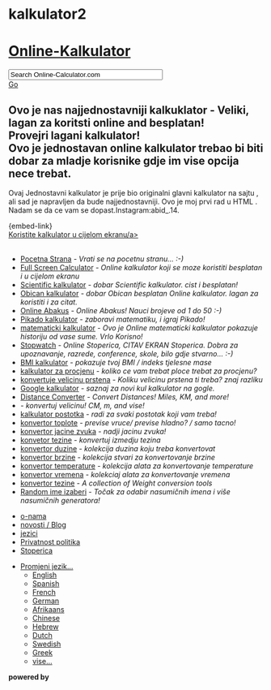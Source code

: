 # kalkulator2

<!doctype html>
<html>
<head>
<meta charset="utf-8">
<title>Kalkulator - Besplatni online Kalkulator</title>

<meta name="keywords" content="Kalkulator, Jednostavni Kalkulator, Kalkulator, online Kalkulator, Besplatni online Kalkulator, BMI Kalkulator, Scientific Calculator, Besplatni BMI Calculator, Srodna Dusa Kalkulator, Online debljina Falculator" />
<meta name="description" content="Jednostavni, brz i lagan, and Citav Ekran!" />
<meta name="author" content="jenostavan kalkuklator" />
<meta name="Robots" content="All" />
<meta name="viewport" content="width=device-width, initial-scale=1.0">
<link href="/online-calculator.css?v=280422" rel="stylesheet" type="text/css" />
<link rel="shortcut icon" type="image/x-icon" href="/favicon.ico">
<link rel="preload" as="script" href="https://live.demand.supply/up.js"><script async data-cfasync="false" type="text/javascript" src="https://live.demand.supply/up.js"></script><script async src="https://www.googletagmanager.com/gtag/js?id=G-8QG3EH6GVW"></script>
</head>
<body>
<div id="wrap">
<div id="main" class="clearfix">
<div class="header">
<div class="logo">
<div class="detail">
<h1><a title="Online Calculator" href="/">Online-Kalkulator</a></h1>
</div>
<div class="search">
<input onkeypress="return ssrch(event);" onclick="schk();" onblur="schk('t');" name="searchbox" type="text" id="searchbox" value="Search Online-Calculator.com" size="35" /><div class="searchb"><a onclick="ssrch('submit')" rel="nofollow" href="#">Go</a></div>
</div>
</div>
</div>
<div class="clear"></div>
<div class="about">
<div class="abt"><h2>Ovo je nas najjednostavniji kalkuklator - Veliki, lagan za koritsti online and besplatan!<br>Provejri lagani kalkulator!<br>Ovo je jednostavan online kalkulator trebao bi biti dobar  za mladje  korisnike gdje im vise opcija nece trebat.</h2><p class="abtp">Ovaj  Jednostavni kalkulator je prije bio originalni  glavni kalkulator na sajtu , ali sad je napravljen da bude najjednostavniji. Ovo je moj prvi rad u HTML . Nadam se da ce vam se dopast.Instagram:abid_.14.</p></div>
</div>
<div class="fsa"><div data-ad="Online-Kalkulator.com_najjednostavniji_Bosna" data-devices="m:1,t:1,d:1" class="demand-supply"></div></div><div class="fsa fsatp"><div data-ad="Online-Kalkulator.com_responsive_h_calc_mid" data-devices="m:0,t:1,d:1" class="demand-supply"></div></div>
<div class="content">
<div class="item">
<div class="blok"><div id="AppHolder">{embed-link}</div></div>
<div class="size"><a title="Koristite jednostavni kalkulator u cijelom ekranu " href="https://www.Online-Kalkulator.com/jednostavni-citav-ekran-kalkulator/">Koristite kalkulator u cijelom ekranu/a></div>
</div>
</div>
<div class="content">
<div class="fsa"><div data-ad="Online-Kalkulator.com_responsive_h_calc_bot" data-devices="m:1,t:1,d:1" class="demand-supply"></div></div>
</div>
<script type="text/javascript" src="//s7.addthis.com/js/300/addthis_widget.js#pubid=itsall3"></script>
<div class="links">
<ul>
<div class="addthis_inline_share_toolbox_xvwg"></div><br><li><a href="https://www.online-calculator.com/">Pocetna Strana</a><em> - Vrati se na pocetnu stranu... :-)</em></li>
<li><a href="https://www.online-calculator.com/">Full Screen Calculator</a><em> -  Online kalkulator koji se moze koristiti besplatan i u cijelom ekranu</em></li>
<li><a href="https://www.online-calculator.com/scientific-calculator/">Scientific kalkulator</a><em> -  dobar Scientific kalkulator. cist i besplatan!</em></li>
<li><a href="https://www.online-calculator.com/simple-calculator/">Obican kalkulator</a><em> -  dobar Obican besplatan Online kalkulator. lagan za koristiti i za citat.</em></li>
<li><a href="https://www.online-calculator.com/online-abacus/">Online Abakus</a><em> -  Online Abakus! Nauci brojeve od 1 do 50 :-)</em></li>
<li><a href="https://www.online-calculator.com/darts-calculator/">Pikado kalkulator</a><em> - zaboravi  matematiku, i igraj Pikado!</em></li>
<li><a href="https://www.online-calculator.com/online-maths-calculator/">matematicki kalkulator</a><em> - Ovo je  Online matematicki kalkulator pokazuje   historiju od vase sume. Vrlo Korisno!</em></li>
<li><a href="https://www.online-stopwatch.com/">Stopwatch</a><em> - Online Stoperica, CITAV EKRAN Stoperica. Dobra za upoznavanje, razrede, conference, skole, bilo gdje stvarno... :-)</em></li>
<li><a href="https://www.online-calculator.com/bmi-calculator/">BMI kalkulator</a><em> - pokazuje  tvoj BMI / indeks tjelesne mase</em></li>
<li><a href="https://www.online-calculator.com/patio-calculator/">kalkulator za procjenu</a><em> - koliko ce vam trebat ploce trebat za procjenu?</em></li>
<li><a href="https://www.online-calculator.com/ring-size-converter/">konvertuje velicinu prstena</a><em> - Koliku velicinu prstena ti treba? znaj razliku</em></li>
<li><a href="https://www.online-calculator.com/google-calculator/">Google kalkulator</a><em> - saznaj za novi kul kalkulator na gogle.</em></li>
<li><a href="https://www.online-calculator.com/distance-converter/">Distance Converter</a><em> - Convert Distances! Miles, KM, and more!</em></li>
<li><a href="https://www.online-calculator.com/length-converter/"></a><em> - konvertuj velicinu! CM, m, and vise!</em></li>
<li><a href="https://www.online-calculator.com/percentage-calculator/">kalkulator postotka</a><em> - radi za svaki postotak koji vam treba!</em></li>
<li><a href="https://www.online-calculator.com/temperature-converter/">konvertor toplote</a><em> - previse vruce/ previse hladno? / samo tacno!</em></li>
<li><a href="https://www.online-calculator.com/volume-converter/">konvertor jacine zvuka</a><em> - nadji jacinu zvuka!</em></li>
<li><a href="https://www.online-calculator.com/weight-converter/">konvetor tezine</a><em> - konvertuj izmedju tezina</em></li>
<li><a href="https://www.online-calculator.com/length-conversions/">konvertor duzine</a><em> - kolekcija duzina koju treba konvertovat</em></li>
<li><a href="https://www.online-calculator.com/speed-conversions/">konvertor brzine</a><em> - kolekcija stvari za konvertovanje brzine</em></li>
<li><a href="https://www.online-calculator.com/temperature-conversions/">konvertor temperature</a><em> - kolekcija alata za konvertovanje temperature</em></li>
<li><a href="https://www.online-calculator.com/time-conversions/">konvertor vremena</a><em> - kolekciaj alata za konvertovanje vremena</em></li>
<li><a href="https://www.online-calculator.com/weight-conversions/">konvertor tezine</a><em> - A collection of Weight conversion tools</em></li>
<li><a href="https://www.online-stopwatch.com/random-name-pickers/">Random ime izaberi</a><em> - Točak za odabir nasumičnih imena i više nasumičnih generatora!</em></li>
</ul>
</div>
<div data-ad="Online-Kalkulator.com_160x600_sticky_display_right" data-devices="m:0,t:0,d:1" class="demand-supply"></div>
</div>
</div>
<div id="footer">
<div class="adh3"></div>
<ul class="info">
<li><a href="https://www.Online-Kalkulator.com/o-nama/" naslov="Citaj o  Online kalkulatoru" rel="nepratis nas"> o-nama</a></li>
<li><a href="https://www.Online-Kalkulator.com/Online-Kalkulator/" naslov="Novosti, novo, i ostalo!" rel="nepratis nas">novosti / Blog</a></li>
<li><a href="https://www.Online-Kalkulator.com/kalkulatoru-jezik/" naslov="o  prijevodima online kalkulatora-ponude jezika" rel="nepratis">jezici</a></li>
<li><a href="https://www.Online-Kalkulator.com/privatnost/" naslov="Online kalkulator privatnost i zastita" rel="nepratis">Privatnost politika</a></li>
<li><a href="https://www.Online-Stoperica.com/" naslov="posjeti Online-Stoperica.com" rel="nepratis">Stoperica</a></li>
</ul>
</div>
<script type="text/javascript" src="/include/func.js"></script>
<script src="https://ajax.googleapis.com/ajax/libs/jquery/1.12.4/jquery.min.js"></script><script>$(function() {document.getElementById("AppHolder").innerHTML = '<iframe id="fullframe" src="/html5/simple/index.php?v=10" width="270" height="320" scrolling="no" frameborder="0"></iframe>';$("#main .item").css("max-width","none");});</script>
<div class="jezici">
<ul id="lngdp">
<li><a class="gb" href="https://www.Online-Kalkulator.com/kalkulator-jezici/">Promjeni jezik...</a>
<ul>
<li><a class="gb" href="https://www.Online-Kalkulator.com/">English</a></li>
<li><a class="es" href="https://www.Online-Kalkulator.com/es/">Spanish</a></li>
<li><a class="fr" href="https://www.Online-Kalkulator.com/fr/">French</a></li>
<li><a class="de" href="https://www.Online-Kalkulator.com/de/">German</a></li>
<li><a class="af" href="https://www.Online-Kalkulator.com/af/">Afrikaans</a></li>
<li><a class="zh" href="https://www.Online-Kalkulator.com/zh-CN/">Chinese</a></li>
<li><a class="iw" href="https://www.Online-Kalkulator.com/iw/">Hebrew</a></li>
<li><a class="nl" href="https://www.Online-Kalkulator.com/nl/">Dutch</a></li>
<li><a class="sv" href="https://www.Online-Kalkulator.com/sv/">Swedish</a></li>
<li><a class="el" href="https://www.online-calculator.com/el/">Greek</a></li>
<li><a href="https://www.Online-Kalkulator.com/kalkulator-jezici/">vise...</a></li>
</ul>
</li>
</ul>
<div class="pbg"><strong>powered by</strong> <span class="poweredByGoogle"></span></div>
</div>
<script>
  window.dataLayer = window.dataLayer || [];
  function gtag(){dataLayer.push(arguments);}
  gtag('js', new Date());
  gtag('config', 'G-8QG3EH6GVW');


$(document).keypress(iframeKeboardEventPress);
function iframeKeboardEventPress(e)
{
	
 if(e.target.id == 'searchbox' || e.target.id == 'go'){
	 console.log('cancel');

 }else{
	 e.preventDefault();
	 if (typeof document.getElementById('fullframe').contentWindow.iframeKeboardEventPress=== 'function') {
	  if($(':focus').attr('id') === undefined){
	   document.getElementById('fullframe').contentWindow.iframeKeboardEventPress(e)
	  }
	 }
	 iframeKeboardEvent(e);	 
 }
}
function iframeKeboardEvent(e)
{
	 e.preventDefault();
	 if (typeof document.getElementById('fullframe').contentWindow.iframeKeboardEvent=== 'function') {
	  if($(':focus').attr('id') === undefined){
	   document.getElementById('fullframe').contentWindow.iframeKeboardEvent(e);
	  }
	 }
}
</script>
</body>
</html>
